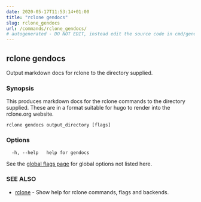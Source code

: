 ```yaml
---
date: 2020-05-17T11:53:14+01:00
title: "rclone gendocs"
slug: rclone_gendocs
url: /commands/rclone_gendocs/
# autogenerated - DO NOT EDIT, instead edit the source code in cmd/gendocs/ and as part of making a release run "make commanddocs"
---
```

## rclone gendocs

Output markdown docs for rclone to the directory supplied.

### Synopsis


This produces markdown docs for the rclone commands to the directory
supplied.  These are in a format suitable for hugo to render into the
rclone.org website.

```
rclone gendocs output_directory [flags]
```

### Options

```
  -h, --help   help for gendocs
```

See the [global flags page](/flags/) for global options not listed here.

### SEE ALSO

* [rclone](/commands/rclone/)	 - Show help for rclone commands, flags and backends.

